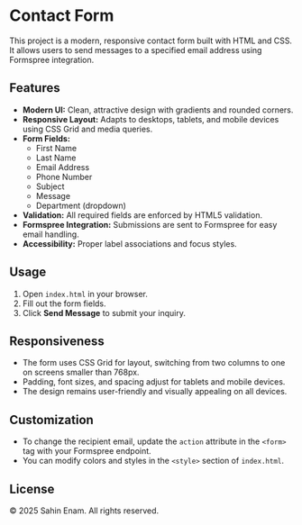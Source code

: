 # Contact Form

This project is a modern, responsive contact form built with HTML and CSS. It allows users to send messages to a specified email address using Formspree integration.

## Features
- **Modern UI:** Clean, attractive design with gradients and rounded corners.
- **Responsive Layout:** Adapts to desktops, tablets, and mobile devices using CSS Grid and media queries.
- **Form Fields:**
  - First Name
  - Last Name
  - Email Address
  - Phone Number
  - Subject
  - Message
  - Department (dropdown)
- **Validation:** All required fields are enforced by HTML5 validation.
- **Formspree Integration:** Submissions are sent to Formspree for easy email handling.
- **Accessibility:** Proper label associations and focus styles.

## Usage
1. Open `index.html` in your browser.
2. Fill out the form fields.
3. Click **Send Message** to submit your inquiry.

## Responsiveness
- The form uses CSS Grid for layout, switching from two columns to one on screens smaller than 768px.
- Padding, font sizes, and spacing adjust for tablets and mobile devices.
- The design remains user-friendly and visually appealing on all devices.

## Customization
- To change the recipient email, update the `action` attribute in the `<form>` tag with your Formspree endpoint.
- You can modify colors and styles in the `<style>` section of `index.html`.

## License
© 2025 Sahin Enam. All rights reserved.